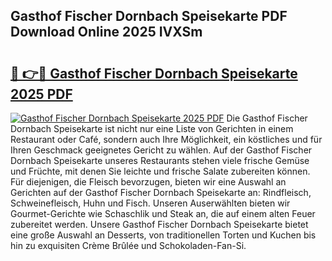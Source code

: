 ## Gasthof Fischer Dornbach Speisekarte PDF Download Online 2025 IVXSm

# <h2><a href="http://gcdyew1.nevu.top/?p=Gasthof+Fischer+Dornbach+Speisekarte">🔗 👉🔴 Gasthof Fischer Dornbach Speisekarte 2025 PDF</a></h2>

[![Gasthof Fischer Dornbach Speisekarte 2025 PDF](https://i.imgur.com/dBaPXMq.png)](http://gcdyew1.nevu.top/?p=Gasthof+Fischer+Dornbach+Speisekarte)
Die Gasthof Fischer Dornbach Speisekarte ist nicht nur eine Liste von Gerichten in einem Restaurant oder Café, sondern auch Ihre Möglichkeit, ein köstliches und für Ihren Geschmack geeignetes Gericht zu wählen. Auf der Gasthof Fischer Dornbach Speisekarte unseres Restaurants stehen viele frische Gemüse und Früchte, mit denen Sie leichte und frische Salate zubereiten können. Für diejenigen, die Fleisch bevorzugen, bieten wir eine Auswahl an Gerichten auf der Gasthof Fischer Dornbach Speisekarte an: Rindfleisch, Schweinefleisch, Huhn und Fisch. Unseren Auserwählten bieten wir Gourmet-Gerichte wie Schaschlik und Steak an, die auf einem alten Feuer zubereitet werden. Unsere Gasthof Fischer Dornbach Speisekarte bietet eine große Auswahl an Desserts, von traditionellen Torten und Kuchen bis hin zu exquisiten Crème Brûlée und Schokoladen-Fan-Si.
